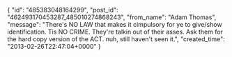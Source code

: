  {
   "id": "485383048164299",
   "post_id": "462493170453287_485010274868243",
   "from_name": "Adam Thomas",
   "message": "There's NO LAW that makes it cimpulsory for ye to give/show identification.  Tis NO CRIME. They're talkin out of their asses. Ask them for the hard copy version of the ACT. nuh, still haven't seen it.",
   "created_time": "2013-02-26T22:47:04+0000"
 }
